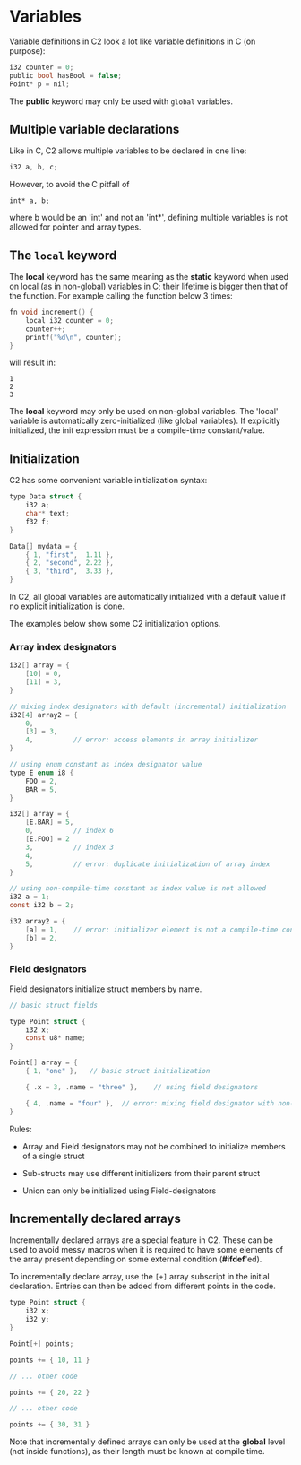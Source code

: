 # Variables

Variable definitions in C2 look a lot like variable definitions in C (on purpose):

```c
i32 counter = 0;
public bool hasBool = false;
Point* p = nil;
```

The __public__ keyword may only be used with `global` variables.

## Multiple variable declarations

Like in C, C2 allows multiple variables to be declared in one line:
```c
i32 a, b, c;
```

However, to avoid the C pitfall of
```
int* a, b;
```
where b would be an 'int' and not an 'int*', defining multiple variables is not allowed
for pointer and array types.


## The `local` keyword

The __local__ keyword has the same meaning as the __static__ keyword when used on local
(as in non-global) variables in C; their lifetime is bigger then that of the function.
For example calling the function below 3 times:

```c
fn void increment() {
    local i32 counter = 0;
    counter++;
    printf("%d\n", counter);
}
```
will result in:
```
1
2
3
```

The __local__ keyword may only be used on non-global variables. The 'local' variable is
automatically zero-initialized (like global variables). If explicitly initialized, the
init expression must be a compile-time constant/value.

## Initialization

C2 has some convenient variable initialization syntax:

```c
type Data struct {
    i32 a;
    char* text;
    f32 f;
}

Data[] mydata = {
    { 1, "first",  1.11 },
    { 2, "second", 2.22 },
    { 3, "third",  3.33 },
}
```

In C2, all global variables are automatically initialized with a default value
if no explicit initialization is done.

The examples below show some C2 initialization options.

### Array index designators
```c
i32[] array = {
    [10] = 0,
    [11] = 3,
}

// mixing index designators with default (incremental) initialization
i32[4] array2 = {
    0,
    [3] = 3,
    4,          // error: access elements in array initializer
}

// using enum constant as index designator value
type E enum i8 {
    FOO = 2,
    BAR = 5,
}

i32[] array = {
    [E.BAR] = 5,
    0,          // index 6
    [E.FOO] = 2
    3,          // index 3
    4,
    5,          // error: duplicate initialization of array index
}

// using non-compile-time constant as index value is not allowed
i32 a = 1;
const i32 b = 2;

i32 array2 = {
    [a] = 1,    // error: initializer element is not a compile-time constant
    [b] = 2,
}
```

### Field designators
Field designators initialize struct members by name.
```c
// basic struct fields

type Point struct {
    i32 x;
    const u8* name;
}

Point[] array = {
    { 1, "one" },   // basic struct initialization

    { .x = 3, .name = "three" },    // using field designators

    { 4, .name = "four" },  // error: mixing field designator with non-field designators
}
```

Rules:

* Array and Field designators may not be combined to initialize members of a single struct

* Sub-structs may use different initializers from their parent struct

* Union can only be initialized using Field-designators


## Incrementally declared arrays
Incrementally declared arrays are a special feature in C2. These can be used to avoid messy macros when
it is required to have some elements of the array present depending on some external condition (__#ifdef__'ed).

To incrementally declare array, use the `[+]` array subscript in the initial declaration. Entries can then be added from
different points in the code.
```c
type Point struct {
    i32 x;
    i32 y;
}

Point[+] points;

points += { 10, 11 }

// ... other code

points += { 20, 22 }

// ... other code

points += { 30, 31 }
```

Note that incrementally defined arrays can only be used at the __global__ level (not inside functions), as their length must be
known at compile time.

